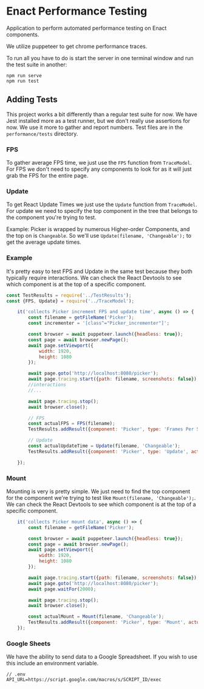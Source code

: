 # Enact Performance Testing

Application to perform automated performance testing on Enact components.

We utilize puppeteer to get chrome performance traces.


To run all you have to do is start the server in one terminal window and run the test suite in another:
```
npm run serve
npm run test
```

## Adding Tests

This project works a bit differently than a regular test suite for now. We have Jest installed more as a test runner, but we don't really use assertions for now. We use it more to gather and report numbers. Test files are in the `performance/tests` directory.

### FPS

To gather average FPS time, we just use the `FPS` function from `TraceModel`.
For FPS we don't need to specify any components to look for as it will just grab the FPS for the entire page.

### Update

To get React Update Times we just use the `Update` function from `TraceModel`. For update we need to specify the top component in the tree that belongs to the component you're trying to test.

Example: Picker is wrapped by numerous Higher-order Components, and the top on is `Changeable`. So we'll use `Update(filename, 'Changeable');` to get the average update times.

### Example

It's pretty easy to test FPS and Update in the same test because they both typically require interactions. We can check the React Devtools to see which component is at the top of a specific component.

```javascript
const TestResults = require('../TestResults');
const {FPS, Update} = require('../TraceModel');

	it('collects Picker increment FPS and update time', async () => {
		const filename = getFileName('Picker');
		const incrementer = '[class^="Picker_incrementer"]';

		const browser = await puppeteer.launch({headless: true});
		const page = await browser.newPage();
		await page.setViewport({
			width: 1920,
			height: 1080
		});

		await page.goto('http://localhost:8080/picker');
		await page.tracing.start({path: filename, screenshots: false});
		//interactions
		//...

		await page.tracing.stop();
		await browser.close();

		// FPS
		const actualFPS = FPS(filename);
		TestResults.addResult({component: 'Picker', type: 'Frames Per Second', actualValue: actualFPS});

		// Update
		const actualUpdateTime = Update(filename, 'Changeable');
		TestResults.addResult({component: 'Picker', type: 'Update', actualValue: actualUpdateTime});

	});
```

### Mount

Mounting is very is pretty simple. We just need to find the top component for the component we're trying to test like `Mount(filename, 'Changeable');`. We can check the React Devtools to see which component is at the top of a specific component.

```javascript
	it('collects Picker mount data', async () => {
		const filename = getFileName('Picker');

		const browser = await puppeteer.launch({headless: true});
		const page = await browser.newPage();
		await page.setViewport({
			width: 1920,
			height: 1080
		});

		await page.tracing.start({path: filename, screenshots: false});
		await page.goto('http://localhost:8080/picker');
		await page.waitFor(2000);

		await page.tracing.stop();
		await browser.close();

		const actualMount = Mount(filename, 'Changeable');
		TestResults.addResult({component: 'Picker', type: 'Mount', actualValue: actualMount});
	});
```

### Google Sheets

We have the ability to send data to a Google Spreadsheet. If you wish to use this include an environment variable.

```
// .env
API_URL=https://script.google.com/macros/s/SCRIPT_ID/exec
```
